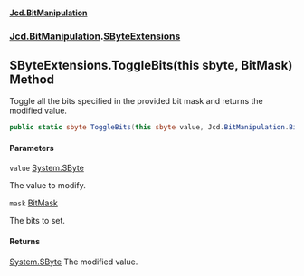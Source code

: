 #### [Jcd.BitManipulation](index.md 'index')

### [Jcd.BitManipulation](Jcd.BitManipulation.md 'Jcd.BitManipulation').[SByteExtensions](Jcd.BitManipulation.SByteExtensions.md 'Jcd.BitManipulation.SByteExtensions')

## SByteExtensions.ToggleBits(this sbyte, BitMask) Method

Toggle all the bits specified in the provided bit mask and returns the modified value.

```csharp
public static sbyte ToggleBits(this sbyte value, Jcd.BitManipulation.BitMask mask);
```

#### Parameters

<a name='Jcd.BitManipulation.SByteExtensions.ToggleBits(thissbyte,Jcd.BitManipulation.BitMask).value'></a>

`value` [System.SByte](https://docs.microsoft.com/en-us/dotnet/api/System.SByte 'System.SByte')

The value to modify.

<a name='Jcd.BitManipulation.SByteExtensions.ToggleBits(thissbyte,Jcd.BitManipulation.BitMask).mask'></a>

`mask` [BitMask](Jcd.BitManipulation.BitMask.md 'Jcd.BitManipulation.BitMask')

The bits to set.

#### Returns

[System.SByte](https://docs.microsoft.com/en-us/dotnet/api/System.SByte 'System.SByte')
The modified value.